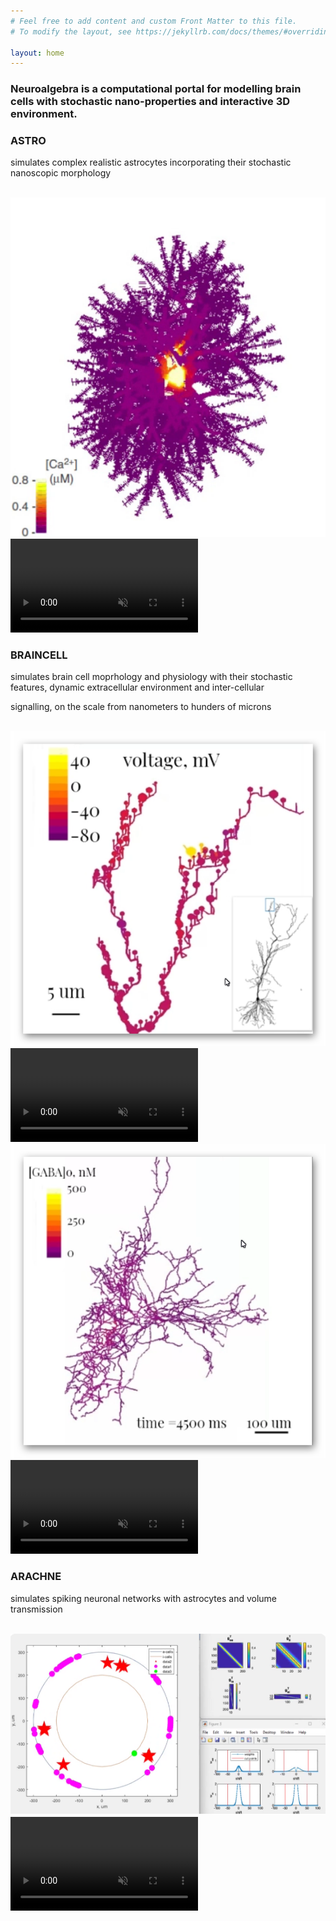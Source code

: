 ```yaml
---
# Feel free to add content and custom Front Matter to this file.
# To modify the layout, see https://jekyllrb.com/docs/themes/#overriding-theme-defaults

layout: home
---
```


<h3>Neuroalgebra is a computational portal for modelling brain cells with stochastic nano-properties and interactive 3D environment.</h3>

<!-- Container for all three tools with videos -->
<div class="tools-container">

  <!-- ASTRO -->
  <div class="video-container astro" onclick="location.href='{% link astro.md %}'">
    <div class="video-text">
      <p><strong><h3>ASTRO</h3></strong> simulates complex realistic astrocytes incorporating their stochastic nanoscopic 
      morphology</p>
    </div>
    <br>
    <img class="video-fallback1" src="assets/Astro.png" alt="ASTRO simulation preview">
    <video id="myVideo1" loop autoplay muted playsinline>
      <source src="assets/Astro.mp4" type="video/mp4">
    </video>
  </div>

  <!-- BRAINCELL -->
  <div class="video-container braincell" onclick="location.href='{% link braincell.md %}'">
    <div class="video-text">
      <p><strong><h3>BRAINCELL</h3></strong> simulates brain cell moprhology and physiology     
      with their stochastic features, dynamic extracellular environment and inter-cellular </p>
      <p> signalling, on the scale from nanometers to hunders of microns </p>
    </div>
    <br>
    <div class="braincell-videos">
      <div class="video-subcontainer">
        <img class="video-fallback2" src="assets/BrainCellSpine.png" alt="BRAINCELL simulation preview">
        <video id="myVideo2" loop autoplay muted playsinline>
          <source src="assets/BrainCellSpine.mp4" type="video/mp4">
        </video>
      </div>
      <div class="separator"></div>
      <div class="video-subcontainer">
        <img class="video-fallback3" src="assets/BrainCellGaba.png" alt="BRAINCELL simulation preview">
        <video id="myVideo3" loop autoplay muted playsinline>
          <source src="assets/BrainCellGaba.mp4" type="video/mp4">
        </video>
      </div>
    </div>
  </div>

  <!-- ARACHNE -->
  <div class="video-container arachne" onclick="location.href='{% link arachne.md %}'">
    <div class="video-text">
      <p><strong><h3>ARACHNE</h3></strong> simulates spiking neuronal networks with astrocytes and volume transmission</p><br>
    </div>
    <img class="video-fallback4" src="assets/Arachne.png" alt="ARACHNE simulation preview">
    <video id="myVideo4" loop autoplay muted playsinline>
      <source src="assets/Arachne.mp4" type="video/mp4">
    </video>
  </div>
</div>

<script>
  function loadVideo(videoID, fallbackID, mp4Name) {
    const video = document.getElementById(videoID);
    video.style.display = "none";

    const nav = navigator.connection;
    const navApiAvailable = (nav !== undefined);
    const isWifiOrEthernet = navApiAvailable && (nav.type === "wifi" || nav.type === "ethernet" );
    const downlinkSufficient = navApiAvailable && nav.downlink > 5;
    const grabMP4 = (!navApiAvailable || isWifiOrEthernet || downlinkSufficient);

    if (grabMP4) {
      const cacheBuster = Date.now();
      fetch(`${mp4Name}?cache=${cacheBuster}`) //to debug without caching videos
//      fetch(`${mp4Name}`)
        .then(response => {
            if (response.status === 304) { // Resource not modified, use the cached version
                return null;
            } else if (!response.ok) {
                throw new Error(`Error: ${response.status} - ${response.statusText}`);
            }
            return response.blob();
        })
        .then(blob => {
           if (blob !== null) {
             video.src = URL.createObjectURL(blob);
             video.addEventListener('loadeddata', () => {
               // Video has loaded successfully, remove fallback PNG
               const fallbackElement = document.querySelector(`.${fallbackID}`);
               if (fallbackElement) { fallbackElement.remove(); }  //to avoid removing twice
               video.style.display = "block";
               video.play();
             });
           }
        })
    }
  }

  document.addEventListener("DOMContentLoaded", function() {
    // Call the function for each video
    loadVideo("myVideo1", "video-fallback1", "assets/Astro.mp4");
    loadVideo("myVideo2", "video-fallback2", "assets/BrainCellSpine.mp4");
    loadVideo("myVideo4", "video-fallback4", "assets/Arachne.mp4");
    loadVideo("myVideo3", "video-fallback3", "assets/BrainCellGaba.mp4");

  });

</script>
